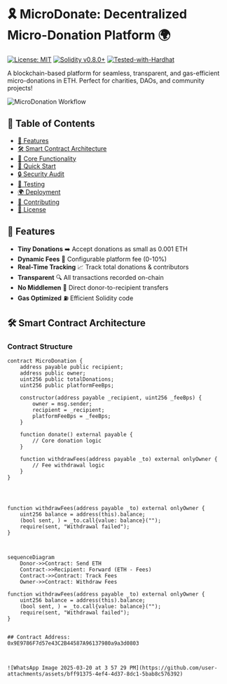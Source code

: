# 🎗️ MicroDonate: Decentralized Micro-Donation Platform 🌍

[![License: MIT](https://img.shields.io/badge/License-MIT-blue.svg)](https://opensource.org/licenses/MIT)
[![Solidity v0.8.0+](https://img.shields.io/badge/Solidity-0.8.0%2B-brightgreen)](https://soliditylang.org/)
[![Tested-with-Hardhat](https://img.shields.io/badge/Tested%20with-Hardhat-yellow)](https://hardhat.org/)

A blockchain-based platform for seamless, transparent, and gas-efficient micro-donations in ETH. Perfect for charities, DAOs, and community projects!

![MicroDonation Workflow](https://i.imgur.com/3XzQ7Lj.png)

## 📖 Table of Contents
- [🌟 Features](#-features)
- [🛠️ Smart Contract Architecture](#%EF%B8%8F-smart-contract-architecture)
- [🔑 Core Functionality](#-core-functionality)
- [🚀 Quick Start](#-quick-start)
- [🔒 Security Audit](#-security-audit)
- [🧪 Testing](#-testing)
- [🌍 Deployment](#-deployment)
- [🤝 Contributing](#-contributing)
- [📜 License](#-license)

## 🌟 Features

- **Tiny Donations** ➡️ Accept donations as small as 0.001 ETH
- **Dynamic Fees** 💸 Configurable platform fee (0-10%)
- **Real-Time Tracking** 📈 Track total donations & contributors
- **Transparent** 🔍 All transactions recorded on-chain
- **No Middlemen** 🚫 Direct donor-to-recipient transfers
- **Gas Optimized** ⛽ Efficient Solidity code

## 🛠️ Smart Contract Architecture

### Contract Structure
```solidity
contract MicroDonation {
    address payable public recipient;
    address public owner;
    uint256 public totalDonations;
    uint256 public platformFeeBps;
    
    constructor(address payable _recipient, uint256 _feeBps) {
        owner = msg.sender;
        recipient = _recipient;
        platformFeeBps = _feeBps;
    }
    
    function donate() external payable {
        // Core donation logic
    }
    
    function withdrawFees(address payable _to) external onlyOwner {
        // Fee withdrawal logic
    }
}




function withdrawFees(address payable _to) external onlyOwner {
    uint256 balance = address(this).balance;
    (bool sent, ) = _to.call{value: balance}("");
    require(sent, "Withdrawal failed");
}



sequenceDiagram
    Donor->>Contract: Send ETH
    Contract->>Recipient: Forward (ETH - Fees)
    Contract->>Contract: Track Fees
    Owner->>Contract: Withdraw Fees

function withdrawFees(address payable _to) external onlyOwner {
    uint256 balance = address(this).balance;
    (bool sent, ) = _to.call{value: balance}("");
    require(sent, "Withdrawal failed");
}


## Contract Address:
0x9E9786F7d57e43C2B44587A96137980a9a3d0803



![WhatsApp Image 2025-03-20 at 3 57 29 PM](https://github.com/user-attachments/assets/bff91375-4ef4-4d37-8dc1-5bab8c576392)
